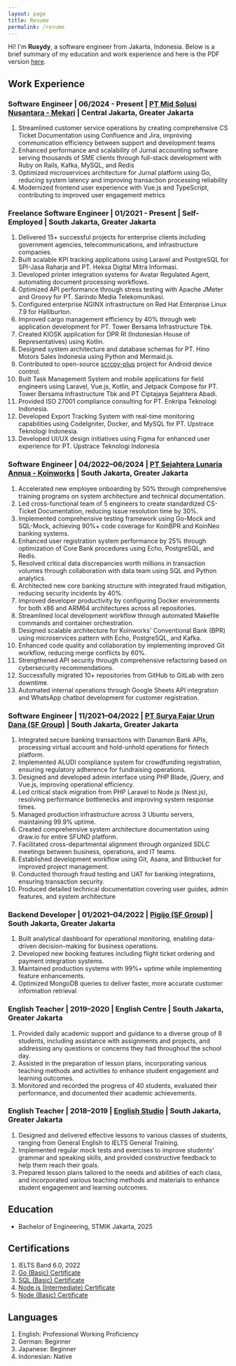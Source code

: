 ```yaml
---
layout: page
title: Resume
permalink: /resume
---
```


Hi! I'm **Rusydy**, a software engineer from Jakarta, Indonesia. Below is a brief summary of my education and work experience and here is the PDF version [here](/assets/resume.pdf).

## Work Experience

### **Software Engineer** | 06/2024 - Present | **[PT Mid Solusi Nusantara - Mekari](https://mekari.com/)** | Central Jakarta, Greater Jakarta

1. Streamlined customer service operations by creating comprehensive CS Ticket Documentation using Confluence and Jira, improving communication efficiency between support and development teams
2. Enhanced performance and scalability of Jurnal accounting software serving thousands of SME clients through full-stack development with Ruby on Rails, Kafka, MySQL, and Redis
3. Optimized microservices architecture for Jurnal platform using Go, reducing system latency and improving transaction processing reliability
4. Modernized frontend user experience with Vue.js and TypeScript, contributing to improved user engagement metrics

### **Freelance Software Engineer** | 01/2021 - Present | **Self-Employed** | South Jakarta, Greater Jakarta

1. Delivered 15+ successful projects for enterprise clients including government agencies, telecommunications, and infrastructure companies.
2. Built scalable KPI tracking applications using Laravel and PostgreSQL for SPI-Jasa Raharja and PT. Heksa Digital Mitra Informasi.
3. Developed printer integration systems for Avatar Regulated Agent, automating document processing workflows.
4. Optimized API performance through stress testing with Apache JMeter and Groovy for PT. Sarindo Media Telekomunikasi.
5. Configured enterprise NGINX infrastructure on Red Hat Enterprise Linux 7.9 for Halliburton.
6. Improved cargo management efficiency by 40% through web application development for PT. Tower Bersama Infrastructure Tbk.
7. Created KIOSK application for DPR RI (Indonesian House of Representatives) using Kotlin.
8. Designed system architecture and database schemas for PT. Hino Motors Sales Indonesia using Python and Mermaid.js.
9. Contributed to open-source [scrcpy-plus](https://github.com/Frontesque/scrcpy-plus) project for Android device control.
10. Built Task Management System and mobile applications for field engineers using Laravel, Vue.js, Kotlin, and Jetpack Compose for PT. Tower Bersama Infrastructure Tbk and PT Ciptajaya Sejahtera Abadi.
11. Provided ISO 27001 compliance consulting for PT. Enkripa Teknologi Indonesia.
12. Developed Export Tracking System with real-time monitoring capabilities using CodeIgniter, Docker, and MySQL for PT. Upstrace Teknologi Indonesia.
13. Developed UI/UX design initiatives using Figma for enhanced user experience for PT. Upstrace Teknologi Indonesia

### **Software Engineer** | 04/2022–06/2024 | **[PT Sejahtera Lunaria Annua - Koinworks](https://koinworks.com/)** | South Jakarta, Greater Jakarta

1. Accelerated new employee onboarding by 50% through comprehensive training programs on system architecture and technical documentation.
2. Led cross-functional team of 5 engineers to create standardized CS-Ticket Documentation, reducing issue resolution time by 30%.
3. Implemented comprehensive testing framework using Go-Mock and SQL-Mock, achieving 90%+ code coverage for KoinBPR and KoinNeo banking systems.
4. Enhanced user registration system performance by 25% through optimization of Core Bank procedures using Echo, PostgreSQL, and Redis.
5. Resolved critical data discrepancies worth millions in transaction volumes through collaboration with data team using SQL and Python analytics.
6. Architected new core banking structure with integrated fraud mitigation, reducing security incidents by 40%.
7. Improved developer productivity by configuring Docker environments for both x86 and ARM64 architectures across all repositories.
8. Streamlined local development workflow through automated Makefile commands and container orchestration.
9. Designed scalable architecture for Koinworks' Conventional Bank (BPR) using microservices pattern with Echo, PostgreSQL, and Kafka.
10. Enhanced code quality and collaboration by implementing improved Git workflow, reducing merge conflicts by 60%.
11. Strengthened API security through comprehensive refactoring based on cybersecurity recommendations.
12. Successfully migrated 10+ repositories from GitHub to GitLab with zero downtime.
13. Automated internal operations through Google Sheets API integration and WhatsApp chatbot development for customer registration.

### **Software Engineer** | 11/2021–04/2022 | **[PT Surya Fajar Urun Dana (SF Group)](https://sfund.id/)** | South Jakarta, Greater Jakarta

1. Integrated secure banking transactions with Danamon Bank APIs, processing virtual account and hold-unhold operations for fintech platform.
2. Implemented ALUDI compliance system for crowdfunding registration, ensuring regulatory adherence for fundraising operations.
3. Designed and developed admin interface using PHP Blade, jQuery, and Vue.js, improving operational efficiency.
4. Led critical stack migration from PHP Laravel to Node.js (Nest.js), resolving performance bottlenecks and improving system response times.
5. Managed production infrastructure across 3 Ubuntu servers, maintaining 99.9% uptime.
6. Created comprehensive system architecture documentation using draw.io for entire SFUND platform.
7. Facilitated cross-departmental alignment through organized SDLC meetings between business, operations, and IT teams.
8. Established development workflow using Git, Asana, and Bitbucket for improved project management.
9. Conducted thorough fraud testing and UAT for banking integrations, ensuring transaction security.
10. Produced detailed technical documentation covering user guides, admin features, and system architecture

### **Backend Developer** | 01/2021–04/2022 | **[Pigijo (SF Group)](https://pigijo.com/)** | South Jakarta, Greater Jakarta

1. Built analytical dashboard for operational monitoring, enabling data-driven decision-making for business operations.
2. Developed new booking features including flight ticket ordering and payment integration systems.
3. Maintained production systems with 99%+ uptime while implementing feature enhancements.
4. Optimized MongoDB queries to deliver faster, more accurate customer information retrieval

### **English Teacher** | 2019–2020 | **English Centre** | South Jakarta, Greater Jakarta

1. Provided daily academic support and guidance to a diverse group of 8 students, including assistance with assignments and projects, and addressing any questions or concerns they had throughout the school day.
2. Assisted in the preparation of lesson plans, incorporating various teaching methods and activities to enhance student engagement and learning outcomes.
3. Monitored and recorded the progress of 40 students, evaluated their performance, and documented their academic achievements.

### **English Teacher** | 2018–2019 | **[English Studio](https://englishstudio.id/)** | South Jakarta, Greater Jakarta

1. Designed and delivered effective lessons to various classes of students, ranging from General English to IELTS General Training.
2. Implemented regular mock tests and exercises to improve students' grammar and speaking skills, and provided constructive feedback to help them reach their goals.
3. Prepared lesson plans tailored to the needs and abilities of each class, and incorporated various teaching methods and materials to enhance student engagement and learning outcomes.

## Education

- Bachelor of Engineering, STMIK Jakarta, 2025

## Certifications

1. IELTS Band 6.0, 2022
2. [Go (Basic) Certificate](https://www.hackerrank.com/certificates/26764942e980)
3. [SQL (Basic) Certificate](https://www.hackerrank.com/certificates/016b39b327dc)
4. [Node.js (Intermediate) Certificate](https://www.hackerrank.com/certificates/07bf888ca311)
5. [Node (Basic) Certificate](https://www.hackerrank.com/certificates/fbe0b27b6e4c)

## Languages

1. English: Professional Working Proficiency
2. German: Beginner
3. Japanese: Beginner
4. Indonesian: Native

